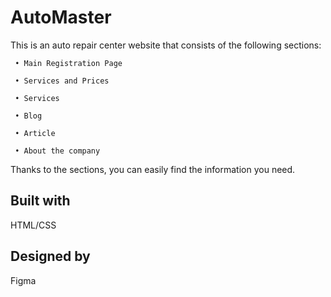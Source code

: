 # AutoMaster 
This is an auto repair center website that consists of the following sections:
```
 • Main Registration Page

 • Services and Prices

 • Services

 • Blog

 • Article 

 • About the company 
```
 Thanks to the sections, you can easily find the information you need.

## Built with
HTML/CSS 
## Designed by
Figma

